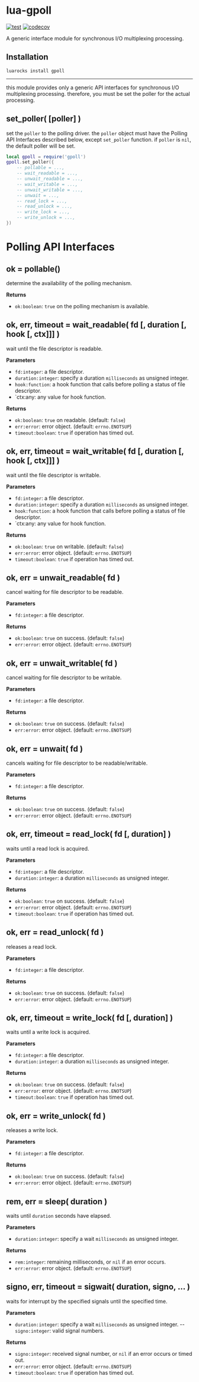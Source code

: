# lua-gpoll

[![test](https://github.com/mah0x211/lua-gpoll/actions/workflows/test.yml/badge.svg)](https://github.com/mah0x211/lua-gpoll/actions/workflows/test.yml)
[![codecov](https://codecov.io/gh/mah0x211/lua-gpoll/branch/master/graph/badge.svg)](https://codecov.io/gh/mah0x211/lua-gpoll)

A generic interface module for synchronous I/O multiplexing processing.


## Installation

```
luarocks install gpoll
```

***

this module provides only a generic API interfaces for synchronous I/O multiplexing processing. therefore, you must be set the poller for the actual processing.


## set_poller( [poller] )

set the `poller` to the polling driver. the `poller` object must have the Polling API Interfaces described below, except `set_poller` function. if `poller` is `nil`, the default poller will be set.

```lua
local gpoll = require('gpoll')
gpoll.set_poller({
    -- pollable = ...,
    -- wait_readable = ...,
    -- unwait_readable = ...,
    -- wait_writable = ...,
    -- unwait_writable = ...,
    -- unwait = ...,
    -- read_lock = ...,
    -- read_unlock = ...,
    -- write_lock = ...,
    -- write_unlock = ...,
})
```


# Polling API Interfaces


## ok = pollable()

determine the availability of the polling mechanism.

**Returns**

- `ok:boolean`: `true` on the polling mechanism is available.


## ok, err, timeout = wait_readable( fd [, duration [, hook [, ctx]]] )

wait until the file descriptor is readable.

**Parameters**

- `fd:integer`: a file descriptor.
- `duration:integer`: specify a duration `milliseconds` as unsigned integer.
- `hook:function`: a hook function that calls before polling a status of file descriptor.
- `ctx:any: any value for hook function.

**Returns**

- `ok:boolean`: `true` on readable. (default: `false`)
- `err:error`: error object. (default: `errno.ENOTSUP`)
- `timeout:boolean`: `true` if operation has timed out.


## ok, err, timeout = wait_writable( fd [, duration [, hook [, ctx]]] )

wait until the file descriptor is writable.

**Parameters**

- `fd:integer`: a file descriptor.
- `duration:integer`: specify a duration `milliseconds` as unsigned integer.
- `hook:function`: a hook function that calls before polling a status of file descriptor.
- `ctx:any: any value for hook function.

**Returns**

- `ok:boolean`: `true` on writable. (default: `false`)
- `err:error`: error object. (default: `errno.ENOTSUP`)
- `timeout:boolean`: `true` if operation has timed out.


## ok, err = unwait_readable( fd )

cancel waiting for file descriptor to be readable.

**Parameters**

- `fd:integer`: a file descriptor.

**Returns**

- `ok:boolean`: `true` on success. (default: `false`)
- `err:error`: error object. (default: `errno.ENOTSUP`)


## ok, err = unwait_writable( fd )

cancel waiting for file descriptor to be writable.

**Parameters**

- `fd:integer`: a file descriptor.

**Returns**

- `ok:boolean`: `true` on success. (default: `false`)
- `err:error`: error object. (default: `errno.ENOTSUP`)


## ok, err = unwait( fd )

cancels waiting for file descriptor to be readable/writable.

**Parameters**

- `fd:integer`: a file descriptor.

**Returns**

- `ok:boolean`: `true` on success. (default: `false`)
- `err:error`: error object. (default: `errno.ENOTSUP`)


## ok, err, timeout = read_lock( fd [, duration] )

waits until a read lock is acquired.

**Parameters**

- `fd:integer`: a file descriptor.
- `duration:integer`: a duration `milliseconds` as unsigned integer.

**Returns**

- `ok:boolean`: `true` on success. (default: `false`)
- `err:error`: error object. (default: `errno.ENOTSUP`)
- `timeout:boolean`: `true` if operation has timed out.


## ok, err = read_unlock( fd )

releases a read lock.

**Parameters**

- `fd:integer`: a file descriptor.

**Returns**

- `ok:boolean`: `true` on success. (default: `false`)
- `err:error`: error object. (default: `errno.ENOTSUP`)


## ok, err, timeout = write_lock( fd [, duration] )

waits until a write lock is acquired.

**Parameters**

- `fd:integer`: a file descriptor.
- `duration:integer`: a duration `milliseconds` as unsigned integer.

**Returns**

- `ok:boolean`: `true` on success. (default: `false`)
- `err:error`: error object. (default: `errno.ENOTSUP`)
- `timeout:boolean`: `true` if operation has timed out.


## ok, err = write_unlock( fd )

releases a write lock.

**Parameters**

- `fd:integer`: a file descriptor.

**Returns**

- `ok:boolean`: `true` on success. (default: `false`)
- `err:error`: error object. (default: `errno.ENOTSUP`)


## rem, err = sleep( duration )

waits until `duration` seconds have elapsed.

**Parameters**

- `duration:integer`: specify a wait `milliseconds` as unsigned integer.

**Returns**

- `rem:integer`: remaining milliseconds, or `nil` if an error occurs.
- `err:error`: error object. (default: `errno.ENOTSUP`)


## signo, err, timeout = sigwait( duration, signo, ... )

waits for interrupt by the specified signals until the specified time.

**Parameters**

- `duration:integer`: specify a wait `milliseconds` as unsigned integer.
-- `signo:integer`: valid signal numbers.

**Returns**

- `signo:integer`: received signal number, or `nil` if an error occurs or timed out.
- `err:error`: error object. (default: `errno.ENOTSUP`)
- `timeout:boolean`: `true` if operation has timed out.

